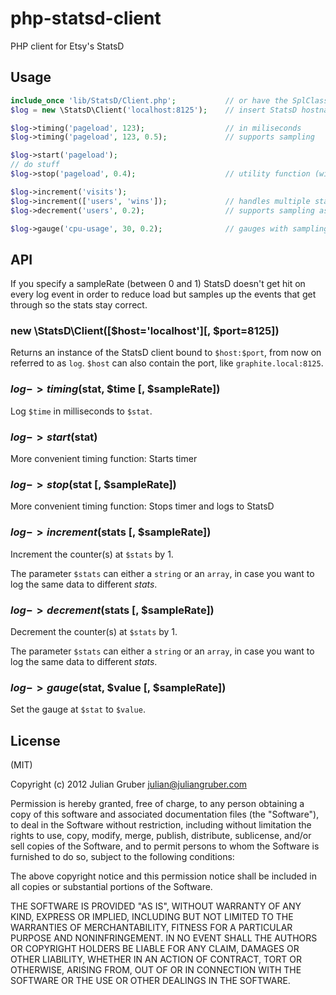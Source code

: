 php-statsd-client
=================

PHP client for Etsy's StatsD

Usage
-----

```php
include_once 'lib/StatsD/Client.php'; 			// or have the SplClassLoader do this
$log = new \StatsD\Client('localhost:8125'); 	// insert StatsD hostname

$log->timing('pageload', 123);        			// in miliseconds
$log->timing('pageload', 123, 0.5);   			// supports sampling

$log->start('pageload');
// do stuff
$log->stop('pageload', 0.4);          			// utility function (with sampling)

$log->increment('visits');
$log->increment(['users', 'wins']);   			// handles multiple stats at once
$log->decrement('users', 0.2);        			// supports sampling as well

$log->gauge('cpu-usage', 30, 0.2);    			// gauges with sampling work too
```

API
---

If you specify a sampleRate (between 0 and 1) StatsD doesn't get hit on every
log event in order to reduce load but samples up the events that get through so the stats stay correct.

### new \StatsD\Client([$host='localhost'][, $port=8125])
Returns an instance of the StatsD client bound to `$host:$port`, from now on referred to as `log`. `$host` can also contain the port, like `graphite.local:8125`.

### $log->timing($stat, $time [, $sampleRate])
Log `$time` in milliseconds to `$stat`.

### $log->start($stat)
More convenient timing function: Starts timer

### $log->stop($stat [, $sampleRate])
More convenient timing function: Stops timer and logs to StatsD

### $log->increment($stats [, $sampleRate])
Increment the counter(s) at `$stats` by 1.

The parameter `$stats` can either a `string` or an `array`, in case you want to log the same data to different _stats_.

### $log->decrement($stats [, $sampleRate])
Decrement the counter(s) at `$stats` by 1.

The parameter `$stats` can either a `string` or an `array`, in case you want to log the same data to different _stats_.

### $log->gauge($stat, $value [, $sampleRate])
Set the gauge at `$stat` to `$value`.

License
-------
(MIT)

Copyright (c) 2012 Julian Gruber <julian@juliangruber.com>

Permission is hereby granted, free of charge, to any person obtaining a copy of this software and associated documentation files (the "Software"), to deal in the Software without restriction, including without limitation the rights to use, copy, modify, merge, publish, distribute, sublicense, and/or sell copies of the Software, and to permit persons to whom the Software is furnished to do so, subject to the following conditions:

The above copyright notice and this permission notice shall be included in all copies or substantial portions of the Software.

THE SOFTWARE IS PROVIDED "AS IS", WITHOUT WARRANTY OF ANY KIND, EXPRESS OR IMPLIED, INCLUDING BUT NOT LIMITED TO THE WARRANTIES OF MERCHANTABILITY, FITNESS FOR A PARTICULAR PURPOSE AND NONINFRINGEMENT. IN NO EVENT SHALL THE AUTHORS OR COPYRIGHT HOLDERS BE LIABLE FOR ANY CLAIM, DAMAGES OR OTHER LIABILITY, WHETHER IN AN ACTION OF CONTRACT, TORT OR OTHERWISE, ARISING FROM, OUT OF OR IN CONNECTION WITH THE SOFTWARE OR THE USE OR OTHER DEALINGS IN THE SOFTWARE.